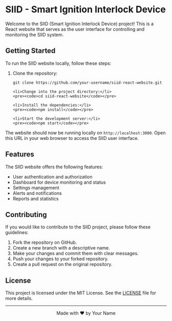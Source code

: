  <h1>SIID - Smart Ignition Interlock Device</h1>

  <p>Welcome to the SIID (Smart Ignition Interlock Device) project! This is a React website that serves as the user interface for controlling and monitoring the SIID system.</p>

  <h2>Getting Started</h2>

  <p>To run the SIID website locally, follow these steps:</p>

  <ol>
    <li>Clone the repository:</li>
    <pre><code>git clone https://github.com/your-username/siid-react-website.git</code></pre>

    <li>Change into the project directory:</li>
    <pre><code>cd siid-react-website</code></pre>

    <li>Install the dependencies:</li>
    <pre><code>npm install</code></pre>

    <li>Start the development server:</li>
    <pre><code>npm start</code></pre>
  </ol>

  <p>The website should now be running locally on <code>http://localhost:3000</code>. Open this URL in your web browser to access the SIID user interface.</p>

  <h2>Features</h2>

  <p>The SIID website offers the following features:</p>

  <ul>
    <li>User authentication and authorization</li>
    <li>Dashboard for device monitoring and status</li>
    <li>Settings management</li>
    <li>Alerts and notifications</li>
    <li>Reports and statistics</li>
  </ul>

  <h2>Contributing</h2>

  <p>If you would like to contribute to the SIID project, please follow these guidelines:</p>

  <ol>
    <li>Fork the repository on GitHub.</li>
    <li>Create a new branch with a descriptive name.</li>
    <li>Make your changes and commit them with clear messages.</li>
    <li>Push your changes to your forked repository.</li>
    <li>Create a pull request on the original repository.</li>
  </ol>

  <h2>License</h2>

  <p>This project is licensed under the MIT License. See the <a href="LICENSE">LICENSE</a> file for more details.</p>

  <hr>

  <p align="center">Made with ❤️ by Your Name</p>

